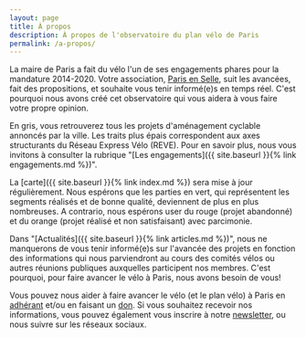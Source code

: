 ```yaml
---
layout: page
title: À propos
description: À propos de l'observatoire du plan vélo de Paris
permalink: /a-propos/
---
```


La maire de Paris a fait du vélo l'un de ses engagements phares pour la mandature 2014-2020. Votre association, [Paris en Selle], suit les avancées, fait des propositions, et souhaite vous tenir informé(e)s en temps réel. C'est pourquoi nous avons créé cet observatoire qui vous aidera à vous faire votre propre opinion.

En gris, vous retrouverez tous les projets d'aménagement cyclable annoncés par la ville. Les traits plus épais correspondent aux axes structurants du Réseau Express Vélo (REVE). Pour en savoir plus, nous vous invitons à consulter la rubrique "[Les engagements]({{ site.baseurl }}{% link engagements.md %})".

La [carte]({{ site.baseurl }}{% link index.md %}) sera mise à jour régulièrement. Nous espérons que les parties en vert, qui représentent les segments réalisés et de bonne qualité, deviennent de plus en plus nombreuses. A contrario, nous espérons user du rouge (projet abandonné) et du orange (projet réalisé et non satisfaisant) avec parcimonie.

Dans "[Actualités]({{ site.baseurl }}{% link articles.md %})", nous ne manquerons de vous tenir informé(e)s sur l'avancée des projets en fonction des informations qui nous parviendront au cours des comités vélos ou autres réunions publiques auxquelles participent nos membres. C'est pourquoi, pour faire avancer le vélo à Paris, nous avons besoin de vous!

Vous pouvez nous aider à faire avancer le vélo (et le plan vélo) à Paris en [adhérant] et/ou en faisant un [don]. Si vous souhaitez recevoir nos informations, vous pouvez également vous inscrire à notre [newsletter], ou nous suivre sur les réseaux sociaux.

[Paris en Selle]: http://www.parisenselle.fr
[adhérant]: http://www.parisenselle.fr/association-velo/
[newsletter]: http://www.parisenselle.fr/newsletter/
[don]: http://www.parisenselle.fr/faire-un-don/
